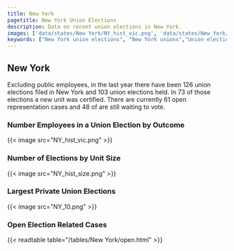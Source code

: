 ```yaml
---
title: New York
pagetitle: New York Union Elections
description: Data on recent union elections in New York.
images: ['data/states/New York/NY_hist_vic.png', 'data/states/New York/NY_hist_size.png', 'data/states/New York/NY_10.png']
keywords: ["New York union elections", "New York unions","Union elections"]
---
```

##  New York

Excluding public employees, in the last year there have been 126 union elections filed in New York and 103 union elections held. In 73 of those elections a new unit was certified. There are currently 61 open representation cases and 48 of are still waiting to vote.

### Number Employees in a Union Election by Outcome
{{< image src="NY_hist_vic.png" >}}

### Number of Elections by Unit Size
{{< image src="NY_hist_size.png" >}}

### Largest Private Union Elections
{{< image src="NY_10.png" >}}

### Open Election Related Cases
{{< readtable table="/tables/New York/open.html" >}}

